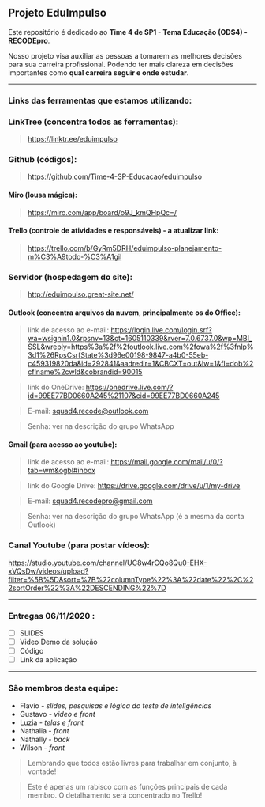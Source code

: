 ## Projeto EduImpulso

Este repositório é dedicado ao **Time 4 de SP1 - Tema Educação (ODS4) - RECODEpro**.

Nosso projeto visa auxiliar as pessoas a tomarem as melhores decisões para sua carreira profissional. Podendo ter mais clareza em decisões  importantes como **qual carreira seguir e onde estudar**.

---

### Links das ferramentas que estamos utilizando:

### LinkTree (concentra todos as ferramentas):
> https://linktr.ee/eduimpulso

### Github (códigos): 
> https://github.com/Time-4-SP-Educacao/eduimpulso

#### Miro (lousa mágica):
> https://miro.com/app/board/o9J_kmQHpQc=/

#### Trello (controle de atividades e responsáveis) - a atualizar link:

> https://trello.com/b/GyRm5DRH/eduimpulso-planejamento-m%C3%A9todo-%C3%A1gil

### Servidor (hospedagem do site): 
> http://eduimpulso.great-site.net/

#### Outlook (concentra arquivos da nuvem, principalmente os do Office):
> link de acesso ao e-mail: https://login.live.com/login.srf?wa=wsignin1.0&rpsnv=13&ct=1605110339&rver=7.0.6737.0&wp=MBI_SSL&wreply=https%3a%2f%2foutlook.live.com%2fowa%2f%3fnlp%3d1%26RpsCsrfState%3d96e00198-9847-a4b0-55eb-c459319820da&id=292841&aadredir=1&CBCXT=out&lw=1&fl=dob%2cflname%2cwld&cobrandid=90015

> link do OneDrive: https://onedrive.live.com/?id=99EE77BD0660A245%21107&cid=99EE77BD0660A245 

> E-mail: squad4.recode@outlook.com

> Senha: ver na descrição do grupo WhatsApp

#### Gmail (para acesso ao youtube):
> link de acesso ao e-mail: https://mail.google.com/mail/u/0/?tab=wm&ogbl#inbox

> link do Google Drive: https://drive.google.com/drive/u/1/my-drive

> E-mail: squad4.recodepro@gmail.com

> Senha: ver na descrição do grupo WhatsApp (é a mesma da conta Outlook)

### Canal Youtube (para postar vídeos):

https://studio.youtube.com/channel/UC8w4rCQo8Qu0-EHX-xVQsDw/videos/upload?filter=%5B%5D&sort=%7B%22columnType%22%3A%22date%22%2C%22sortOrder%22%3A%22DESCENDING%22%7D

---

### Entregas 06/11/2020 : 

* [ ] SLIDES
* [ ] Video Demo da solução
* [ ] Código
* [ ] Link da aplicação

---

### São membros desta equipe:

* Flavio - *slides, pesquisas e lógica do teste de inteligências*
* Gustavo - *video e front*
* Luzia - *telas e front*
* Nathalia - *front*
* Nathally - *back* 
* Wilson - *front*

> Lembrando que todos estão livres para trabalhar em conjunto, à vontade!

> Este é apenas um rabisco com as funções principais de cada membro. O detalhamento será concentrado no Trello!
